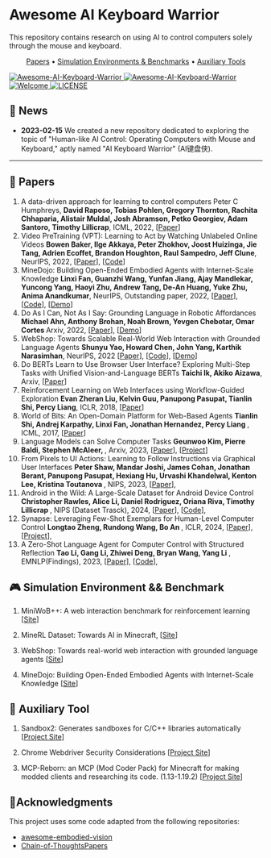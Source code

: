 # Awesome AI Keyboard Warrior

This repository contains research on using AI to control computers solely through the mouse and keyboard.

<p align="center">
  <a href="#1">Papers</a> •
  <a href="#2">Simulation Environments & Benchmarks</a> •
  <a href="#3">Auxiliary Tools</a>
</p>

<a href="https://github.com/unikcc/Awesome-AI-Keyboard-Warrior">
  <img src="https://img.shields.io/badge/AIKeyboardWarrirr-0.1-blue" alt="Awesome-AI-Keyboard-Warrior">
</a>
<a href="https://huggingface.co/docs/transformers/index" rel="nofollow">
  <img src="https://img.shields.io/github/last-commit/unikcc/Awesome-AI-Keyboard-Warrior?color=orange" alt="Awesome-AI-Keyboard-Warrior">
</a>
<a href="https://github.com/unikcc/Awesome-AI-Keyboard-Warrior" rel="nofollow">
  <img src="https://img.shields.io/badge/PRs-Welcome-green" alt="Welcome">
</a>
<a href="https://github.com/unikcc/Awesome-AI-Keyboard-Warrior/blob/master/LICENSE" rel="nofollow">
  <img src="https://img.shields.io/badge/LICENSE-MIT-cyan" alt="LICENSE">
</a>


## 🔔 News
- **2023-02-15** We created a new repository dedicated to exploring the topic of "Human-like AI Control: Operating Computers with Mouse and Keyboard," aptly named "AI Keyboard Warrior" (AI键盘侠).

---

<h2 id="1">📜 Papers </h2>
<ol>

<li> A data-driven approach for learning to control computers Peter C Humphreys, <strong> David Raposo, Tobias Pohlen, Gregory Thornton, Rachita Chhaparia, Alistair Muldal, Josh Abramson, Petko Georgiev, Adam Santoro, Timothy Lillicrap</strong>, 
ICML, 2022, [<a href="https://proceedings.mlr.press/v162/humphreys22a.html">Paper</a>]</li>

<li>Video PreTraining (VPT): Learning to Act by Watching Unlabeled Online Videos <strong>Bowen Baker, Ilge Akkaya, Peter Zhokhov, Joost Huizinga, Jie Tang, Adrien Ecoffet, Brandon Houghton, Raul Sampedro, Jeff Clune</strong>, NeurIPS, 2022, [<a href="https://openreview.net/forum?id=AXDNM76T1nc">Paper</a>], [<a href="https://github.com/openai/Video-Pre-Training">Code</a>]</li>

<li>MineDojo: Building Open-Ended Embodied Agents with Internet-Scale Knowledge <strong>Linxi Fan, Guanzhi Wang, Yunfan Jiang, Ajay Mandlekar, Yuncong Yang, Haoyi Zhu, Andrew Tang, De-An Huang, Yuke Zhu, Anima Anandkumar</strong>, NeurIPS, Outstanding paper, 2022, [<a href="https://openreview.net/forum?id=rc8o_j8I8PX">Paper</a>], [<a href="https://github.com/MineDojo/MineDojo">Code</a>], [<a href="https://minedojo.org/">Demo</a>]</li>

<li> Do As I Can, Not As I Say:
Grounding Language in Robotic Affordances  
<strong>
Michael Ahn, Anthony Brohan, Noah Brown, Yevgen Chebotar, Omar Cortes
</strong>
Arxiv, 2022, 
[<a href="https://arxiv.org/pdf/2204.01691.pdf">Paper</a>], [<a href="https://say-can.github.io/">Demo</a>]</li>

<li>WebShop: Towards Scalable Real-World Web Interaction with Grounded Language Agents <strong>Shunyu Yao, Howard Chen, John Yang, Karthik Narasimhan</strong>, NeurIPS, 2022 [<a href="https://openreview.net/forum?id=R9KnuFlvnU">Paper</a>], [<a href="https://github.com/princeton-nlp/WebShop">Code</a>], [<a href="https://webshop-pnlp.github.io/">Demo</a>]</li>

<li>Do BERTs Learn to Use Browser User Interface? Exploring Multi-Step Tasks with Unified Vision-and-Language BERTs <strong>Taichi Ik, Akiko Aizawa</strong>, Arxiv, [<a href="https://arxiv.org/abs/2203.07828">Paper</a>]</li>

<li>Reinforcement Learning on Web Interfaces using Workflow-Guided Exploration <strong>Evan Zheran Liu, Kelvin Guu, Panupong Pasupat, Tianlin Shi, Percy Liang</strong>, ICLR, 2018, [<a href="https://openreview.net/forum?id=ryTp3f-0-">Paper</a>]</li>

<li>World of Bits: An Open-Domain Platform for Web-Based Agents <strong>
Tianlin Shi, Andrej Karpathy, Linxi Fan, Jonathan Hernandez, Percy Liang
</strong>, ICML, 2017, [<a href="https://proceedings.mlr.press/v70/shi17a.html">Paper</a>]</li>

<li>
Language Models can Solve Computer Tasks 
<strong>
Geunwoo Kim, Pierre Baldi, Stephen McAleer,
</strong>, Arxiv, 2023, 
[<a href="https://arxiv.org/abs/2303.17491">Paper</a>],
[<a href="https://posgnu.github.io/rci-web/">Project</a>]
</li>


<li>
From Pixels to UI Actions: Learning to Follow Instructions via Graphical User Interfaces
<strong>
Peter Shaw, Mandar Joshi, James Cohan, Jonathan Berant, Panupong Pasupat, Hexiang Hu, Urvashi Khandelwal, Kenton Lee, Kristina Toutanova
</strong>, NIPS, 2023, 
[<a href="https://openreview.net/forum?id=3PjCt4kmRx">Paper</a>],
</li>


<li>
Android in the Wild: A Large-Scale Dataset for Android Device Control
<strong>
Christopher Rawles, Alice Li, Daniel Rodriguez, Oriana Riva, Timothy Lillicrap
</strong>, NIPS (Dataset Trasck), 2024, 
[<a href="https://arxiv.org/abs/2307.10088">Paper</a>],
[<a href="https://github.com/google-research/google-research/tree/master/android_in_the_wild">Code</a>],
</li>

<li>
Synapse: Leveraging Few-Shot Exemplars for Human-Level Computer Control
<strong>
Longtao Zheng, Rundong Wang, Bo An
</strong>, ICLR, 2024, 
[<a href="https://arxiv.org/abs/2306.07863">Paper</a>],
[<a href="https://ltzheng.github.io/Synapse/">Project</a>],
</li>

<li>
A Zero-Shot Language Agent for Computer Control with Structured Reflection
<strong>
Tao Li, Gang Li, Zhiwei Deng, Bryan Wang, Yang Li
</strong>, EMNLP(Findings), 2023, 
[<a href="https://arxiv.org/abs/2310.08740">Paper</a>],
[<a href="https://github.com/google-research/google-research/tree/master/zero_shot_structured_reflection">Code</a>],
</li>

</ol>

<h2 id="2">🎮 Simulation Environment && Benchmark</h2>

1. MiniWoB++: A web interaction benchmark for reinforcement learning [[Site](https://github.com/Farama-Foundation/miniwob-plusplus)]


2. MineRL Dataset:  Towards AI in Minecraft, [[Site](https://minerl.io/dataset/)]

3. WebShop: Towards real-world web interaction with grounded language agents [[Site](https://webshop-pnlp.github.io/)]

4. MineDojo: Building Open-Ended Embodied Agents with Internet-Scale Knowledge [[Site](https://minedojo.org/)]


<h2 id="3">🚀 Auxiliary Tool </h2>

1. Sandbox2: Generates sandboxes for C/C++ libraries automatically [[Project Site](https://github.com/google/sandboxed-api/tree/main/sandboxed_api/sandbox2)]

2. Chrome Webdriver Security Considerations [[Project Site](https://chromedriver.chromium.org/security-considerations)]

3. MCP-Reborn: an MCP (Mod Coder Pack) for Minecraft for making modded clients and researching its code. (1.13-1.19.2) [[Project Site](https://github.com/Hexeption/MCP-Reborn)]


## 💖Acknowledgments

This project uses some code adapted from the following repositories:

- [awesome-embodied-vision](https://github.com/ChanganVR/awesome-embodied-vision)
- [Chain-of-ThoughtsPapers](https://github.com/zjunlp/Prompt4ReasoningPapers)


